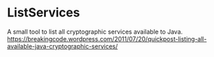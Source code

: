 ListServices
============

A small tool to list all cryptographic services available to Java. https://breakingcode.wordpress.com/2011/07/20/quickpost-listing-all-available-java-cryptographic-services/